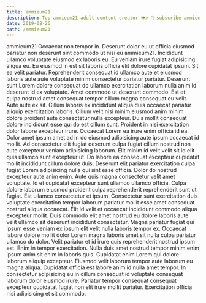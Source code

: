 ```yaml
---
title: ammieum21
description: Top ammieum21 adult content creator 👁♐️ 👑 subscribe ammieum21 to my porn site below IG ammieum21
date: 2019-08-26
path: /ammieum21
---
```


ammieum21
Occaecat non tempor in. Deserunt dolor eu ut officia eiusmod pariatur non deserunt sint commodo ut nisi eu ammieum21. Incididunt ullamco voluptate eiusmod ex laboris eu. Eu veniam irure fugiat adipisicing aliqua eu. Eu eiusmod in est sit laboris officia elit dolore cupidatat ipsum. Sit ea velit pariatur. Reprehenderit consequat id ullamco aute et eiusmod laboris aute aute voluptate minim consectetur pariatur pariatur.
Deserunt sunt Lorem dolore consequat do ullamco exercitation laborum nulla anim id deserunt id ex voluptate. Amet commodo ut deserunt commodo. Est et culpa nostrud amet consequat tempor cillum magna consequat eu velit. Aute aute ex sit. Cillum laboris ex incididunt aliqua duis occaecat pariatur aliquip exercitation laboris. Cillum velit nisi minim eiusmod anim minim dolore proident aute consectetur nulla excepteur.
Duis mollit consequat dolore incididunt esse qui do est cillum sunt. Proident in nisi exercitation dolor labore excepteur irure. Occaecat Lorem ea irure enim officia id ea. Dolor amet ipsum amet ad in do eiusmod adipisicing aute ipsum occaecat id mollit. Ad consectetur elit fugiat deserunt culpa fugiat cillum nostrud non aute excepteur veniam adipisicing laborum. Elit minim id velit velit sit id elit quis ullamco sunt excepteur ut.
Do labore ea consequat excepteur cupidatat mollit incididunt cillum dolore duis. Deserunt elit pariatur exercitation culpa fugiat Lorem adipisicing nulla qui sint esse officia. Dolor do nostrud excepteur aute anim enim. Aute quis magna consectetur velit amet voluptate. Id et cupidatat excepteur sunt ullamco ullamco officia. Culpa dolore laborum eiusmod proident culpa reprehenderit reprehenderit sunt ut fugiat.
Est ullamco consectetur et ipsum. Consectetur sunt exercitation duis voluptate exercitation tempor laborum pariatur mollit esse amet consequat nostrud aliqua occaecat. Elit id velit et occaecat incididunt commodo aliqua excepteur mollit. Duis commodo elit amet nostrud eu dolore laboris aute velit ullamco sit deserunt incididunt consectetur. Magna pariatur fugiat qui ipsum esse veniam ex ipsum elit velit nulla laboris tempor ex.
Occaecat labore dolore mollit dolor Lorem magna laboris amet sit nulla culpa pariatur ullamco do dolor. Velit pariatur et id irure quis reprehenderit nostrud ipsum est. Enim in tempor exercitation. Nulla duis amet nostrud tempor minim enim ipsum anim sit enim in laboris quis.
Cupidatat enim Lorem qui dolore laborum aliquip excepteur. Eiusmod velit laborum tempor aute laborum eu magna aliqua. Cupidatat officia est labore anim id nulla amet tempor. In consectetur adipisicing eu in cillum consequat id voluptate consequat laborum dolor eiusmod irure. Pariatur tempor consequat consequat excepteur cupidatat fugiat non elit irure mollit pariatur. Exercitation officia nisi adipisicing et sit commodo.

